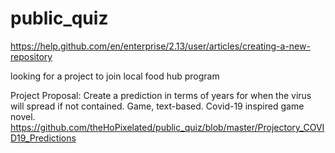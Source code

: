 # public_quiz
https://help.github.com/en/enterprise/2.13/user/articles/creating-a-new-repository

looking for a project to join
local food hub program

Project Proposal:
Create a prediction in terms of years for when the virus will spread if not contained.
Game, text-based. Covid-19 inspired game novel.
https://github.com/theHoPixelated/public_quiz/blob/master/Projectory_COVID19_Predictions

